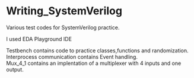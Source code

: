# Writing_SystemVerilog
Various test codes for SystemVerilog practice.

I used EDA Playground IDE

Testbench contains code to practice classes,functions and randomization.  
Interprocess communication contains Event handling.  
Mux_4_1 contains an implentation of a multiplexer with 4 inputs and one output.
